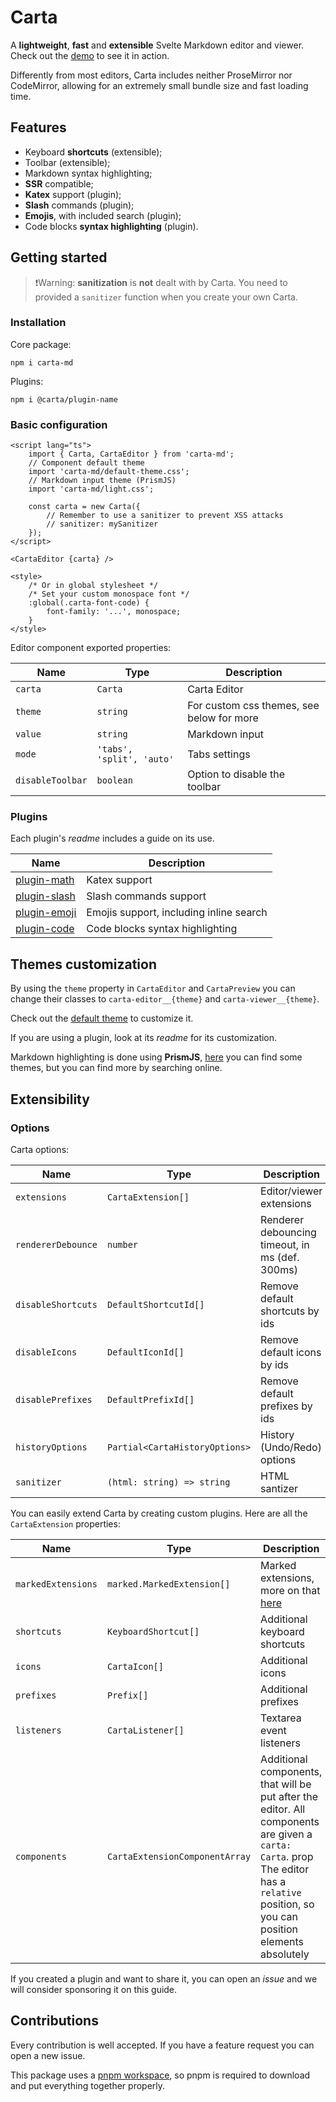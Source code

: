 # Carta

A **lightweight**, **fast** and **extensible** Svelte Markdown editor and viewer. Check out the [demo](url) to see it in action.

Differently from most editors, Carta includes neither ProseMirror nor CodeMirror, allowing for an extremely small bundle size and fast loading time.

## Features

- Keyboard **shortcuts** (extensible);
- Toolbar (extensible);
- Markdown syntax highlighting;
- **SSR** compatible;
- **Katex** support (plugin);
- **Slash** commands (plugin);
- **Emojis**, with included search (plugin);
- Code blocks **syntax highlighting** (plugin).

## Getting started

> :exclamation:Warning: **sanitization** is **not** dealt with by Carta. You need to provided a `sanitizer` function when you create your own Carta.

### Installation

Core package:

```
npm i carta-md
```

Plugins:

```
npm i @carta/plugin-name
```

### Basic configuration

```svelte
<script lang="ts">
	import { Carta, CartaEditor } from 'carta-md';
	// Component default theme
	import 'carta-md/default-theme.css';
	// Markdown input theme (PrismJS)
	import 'carta-md/light.css';

	const carta = new Carta({
		// Remember to use a sanitizer to prevent XSS attacks
		// sanitizer: mySanitizer
	});
</script>

<CartaEditor {carta} />

<style>
	/* Or in global stylesheet */
	/* Set your custom monospace font */
	:global(.carta-font-code) {
		font-family: '...', monospace;
	}
</style>
```

Editor component exported properties:

| Name             | Type                      | Description                               |
| ---------------- | ------------------------- | ----------------------------------------- |
| `carta`          | `Carta`                   | Carta Editor                              |
| `theme`          | `string`                  | For custom css themes, see below for more |
| `value`          | `string`                  | Markdown input                            |
| `mode`           | `'tabs', 'split', 'auto'` | Tabs settings                             |
| `disableToolbar` | `boolean`                 | Option to disable the toolbar             |

### Plugins

Each plugin's _readme_ includes a guide on its use.

| Name                                                                                     | Description                             |
| ---------------------------------------------------------------------------------------- | --------------------------------------- |
| [plugin-math](https://github.com/BearToCode/carta-md/tree/master/packages/plugin-math)   | Katex support                           |
| [plugin-slash](https://github.com/BearToCode/carta-md/tree/master/packages/plugin-slash) | Slash commands support                  |
| [plugin-emoji](https://github.com/BearToCode/carta-md/tree/master/packages/plugin-emoji) | Emojis support, including inline search |
| [plugin-code](https://github.com/BearToCode/carta-md/tree/master/packages/plugin-code)   | Code blocks syntax highlighting         |

## Themes customization

By using the `theme` property in `CartaEditor` and `CartaPreview` you can change their classes to `carta-editor__{theme}` and `carta-viewer__{theme}`.

Check out the [default theme](https://github.com/BearToCode/carta-md/blob/master/packages/carta-md/src/lib/default-theme.css) to customize it.

If you are using a plugin, look at its _readme_ for its customization.

Markdown highlighting is done using **PrismJS**, [here](https://github.com/PrismJS/prism-themes) you can find some themes, but you can find more by searching online.

## Extensibility

### Options

Carta options:

| Name               | Type                           | Description                                     |
| ------------------ | ------------------------------ | ----------------------------------------------- |
| `extensions`       | `CartaExtension[]`             | Editor/viewer extensions                        |
| `rendererDebounce` | `number`                       | Renderer debouncing timeout, in ms (def. 300ms) |
| `disableShortcuts` | `DefaultShortcutId[]`          | Remove default shortcuts by ids                 |
| `disableIcons`     | `DefaultIconId[]`              | Remove default icons by ids                     |
| `disablePrefixes`  | `DefaultPrefixId[]`            | Remove default prefixes by ids                  |
| `historyOptions`   | `Partial<CartaHistoryOptions>` | History (Undo/Redo) options                     |
| `sanitizer`        | `(html: string) => string`     | HTML santizer                                   |

You can easily extend Carta by creating custom plugins. Here are all the `CartaExtension` properties:

| Name               | Type                           | Description                                                                                                                                                                             |
| ------------------ | ------------------------------ | --------------------------------------------------------------------------------------------------------------------------------------------------------------------------------------- |
| `markedExtensions` | `marked.MarkedExtension[]`     | Marked extensions, more on that [here](https://marked.js.org/using_advanced)                                                                                                            |
| `shortcuts`        | `KeyboardShortcut[]`           | Additional keyboard shortcuts                                                                                                                                                           |
| `icons`            | `CartaIcon[]`                  | Additional icons                                                                                                                                                                        |
| `prefixes`         | `Prefix[]`                     | Additional prefixes                                                                                                                                                                     |
| `listeners`        | `CartaListener[]`              | Textarea event listeners                                                                                                                                                                |
| `components`       | `CartaExtensionComponentArray` | Additional components, that will be put after the editor. All components are given a `carta: Carta`. prop The editor has a `relative` position, so you can position elements absolutely |

If you created a plugin and want to share it, you can open an _issue_ and we will consider sponsoring it on this guide.

## Contributions

Every contribution is well accepted. If you have a feature request you can open a new issue.

This package uses a [pnpm workspace](https://pnpm.io/workspaces), so pnpm is required to download and put everything together properly.
